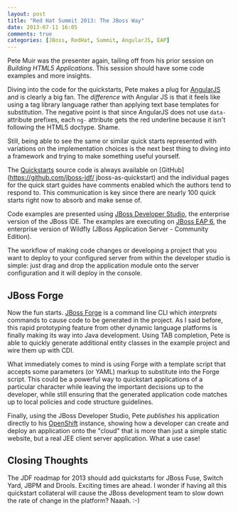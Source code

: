 ```yaml
---
layout: post
title: "Red Hat Summit 2013: The JBoss Way"
date: 2013-07-11 16:05
comments: true
categories: [JBoss, RedHat, Summit, AngularJS, EAP]
---
```


Pete Muir was the presenter again, tailing off from his prior session on
_Building HTML5 Applications_.  This session should have some code examples
and more insights.

Diving into the code for the quickstarts, Pete makes a plug for
[AngularJS](http://www.angularjs.org/) and is clearly a big fan.  The
_difference_ with Angular JS is that it feels like using a tag library
language rather than applying text base templates for substitution.  The
negative point is that since AngularJS does not use `data-` attribute
prefixes, each `ng-` attribute gets the red underline because it isn't
following the HTML5 doctype.  Shame.

Still, being able to see the same or similar quick starts represented with
variations on the implementation choices is the next best thing to diving
into a framework and trying to make something useful yourself.

The [Quickstarts](https://www.jboss.org/jdf/quickstarts/get-started/)
source code is always available on [GitHub](https://github.com/jboss-jdf/
jboss-as-quickstart) and the individual pages for the quick start guides
have comments enabled which the authors tend to respond to.  This
communication is key since there are nearly 100 quick starts right now to
absorb and make sense of.

Code examples are presented using [JBoss Developer Studio](https://devstudio.jboss.com/download/6.x.html), the enterprise version of the
JBoss IDE.  The examples are executing on [JBoss EAP 6](http://www.redhat.com/products/jbossenterprisemiddleware/application-platform/), the
enterprise version of Wildfly (JBoss Application Server - Community Edition).

The workflow of making code changes or developing a project that you want
to deploy to your configured server from within the developer studio is
simple: just drag and drop the application module onto the server
configuration and it will deploy in the console.

JBoss Forge
-----------

Now the fun starts.  [JBoss Forge](http://forge.jboss.org/) is a command
line CLI which _interprets_ commands to cause code to be generated in the
project.  As I said before, this rapid prototyping feature from other
dynamic language platforms is finally making its way into Java
development.  Using TAB completion, Pete is able to quickly generate
additional entity classes in the example project and wire them up with CDI.

What immediately comes to mind is using Forge with a template script that
accepts some parameters (or YAML) markup to substitute into the Forge
script.  This could be a powerful way to quickstart applications of a
particular character while leaving the important decisions up to the
developer, while still ensuring that the generated application code matches
up to local policies and code structure guidelines.

Finally, using the JBoss Developer Studio, Pete _publishes_ his application
directly to his [OpenShift](http://www.openshift.com) instance, showing how a
developer can create and deploy an application onto the "cloud" that is
more than just a simple static website, but a real JEE client server
application.  What a use case!

Closing Thoughts
----------------

The JDF roadmap for 2013 should add quickstarts for JBoss Fuse, Switch
Yard, JBPM and Drools.  Exciting times are ahead.  I wonder if having all
this quickstart collateral will cause the JBoss development team to slow
down the rate of change in the platform?  Naaah. :-)

